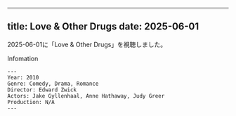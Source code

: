 
---
title: Love & Other Drugs
date: 2025-06-01
---

2025-06-01に「Love & Other Drugs」を視聴しました。

Infomation
```
---
Year: 2010
Genre: Comedy, Drama, Romance
Director: Edward Zwick
Actors: Jake Gyllenhaal, Anne Hathaway, Judy Greer
Production: N/A
---
```

